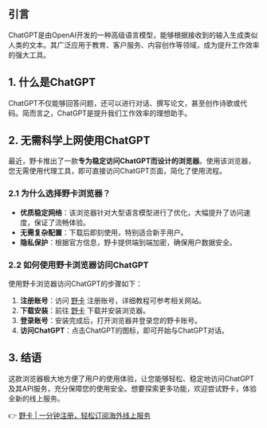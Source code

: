 ## 引言
ChatGPT是由OpenAI开发的一种高级语言模型，能够根据接收到的输入生成类似人类的文本。其广泛应用于教育、客户服务、内容创作等领域，成为提升工作效率的强大工具。

## 1. 什么是ChatGPT
ChatGPT不仅能够回答问题，还可以进行对话、撰写论文，甚至创作诗歌或代码。简而言之，ChatGPT是提升我们工作效率的理想助手。

## 2. 无需科学上网使用ChatGPT
最近，野卡推出了一款**专为稳定访问ChatGPT而设计的浏览器**。使用该浏览器，您无需使用代理工具，即可直接访问ChatGPT页面，简化了使用流程。

### 2.1 为什么选择野卡浏览器？
- **优质稳定网络**：该浏览器针对大型语言模型进行了优化，大幅提升了访问速度，保证了流畅体验。
- **无需复杂配置**：下载后即刻使用，特别适合新手用户。
- **隐私保护**：根据官方信息，野卡提供端到端加密，确保用户数据安全。

### 2.2 如何使用野卡浏览器访问ChatGPT
使用野卡浏览器访问ChatGPT的步骤如下：
1. **注册账号**：访问 [野卡](https://bit.ly/bewildcard) 注册账号，详细教程可参考相关网站。
2. **下载安装**：前往 [野卡](https://bit.ly/bewildcard) 下载并安装浏览器。
3. **登录账号**：安装完成后，打开浏览器并登录您的野卡账号。
4. **访问ChatGPT**：点击ChatGPT的图标，即可开始与ChatGPT对话。

## 3. 结语
这款浏览器极大地方便了用户的使用体验，让您能够轻松、稳定地访问ChatGPT及其API服务，充分保障您的使用安全。想要探索更多功能，欢迎尝试野卡，体验全新的线上服务。

👉 [野卡 | 一分钟注册，轻松订阅海外线上服务](https://bit.ly/bewildcard)